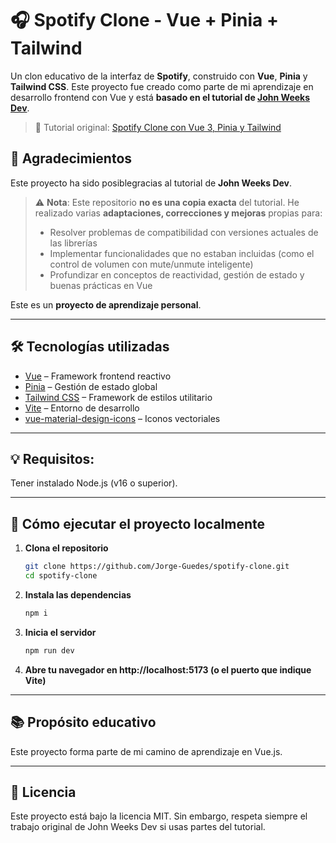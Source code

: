 # 🎧 Spotify Clone - Vue + Pinia + Tailwind

Un clon educativo de la interfaz de **Spotify**, construido con **Vue**, **Pinia** y **Tailwind CSS**. Este proyecto fue creado como parte de mi aprendizaje en desarrollo frontend con Vue y está **basado en el tutorial de [John Weeks Dev](https://www.youtube.com/@johnweeksdev)**.

> 🔗 Tutorial original: [Spotify Clone con Vue 3, Pinia y Tailwind](https://www.youtube.com/watch?v=ZzuqwqP1wAQ)

## 🙌 Agradecimientos

Este proyecto ha sido posiblegracias al tutorial de **John Weeks Dev**.

> ⚠️ **Nota**: Este repositorio **no es una copia exacta** del tutorial. He realizado varias **adaptaciones, correcciones y mejoras** propias para:
> - Resolver problemas de compatibilidad con versiones actuales de las librerías
> - Implementar funcionalidades que no estaban incluidas (como el control de volumen con mute/unmute inteligente)
> - Profundizar en conceptos de reactividad, gestión de estado y buenas prácticas en Vue

Este es un **proyecto de aprendizaje personal**.

---

## 🛠 Tecnologías utilizadas

- [Vue](https://vuejs.org/) – Framework frontend reactivo
- [Pinia](https://pinia.vuejs.org/) – Gestión de estado global
- [Tailwind CSS](https://tailwindcss.com/) – Framework de estilos utilitario
- [Vite](https://vitejs.dev/) – Entorno de desarrollo
- [vue-material-design-icons](https://github.com/robcresswell/vue-material-design-icons) – Iconos vectoriales

---

## 💡 Requisitos: 
Tener instalado Node.js (v16 o superior).

---

## 🚀 Cómo ejecutar el proyecto localmente

1. **Clona el repositorio**
    ```bash
    git clone https://github.com/Jorge-Guedes/spotify-clone.git
    cd spotify-clone
    ```
2. **Instala las dependencias**
    ```bash
    npm i
    ```
3. **Inicia el servidor**
    ```bash
    npm run dev
    ```
4. **Abre tu navegador en http://localhost:5173 (o el puerto que indique Vite)**

---

## 📚 Propósito educativo
Este proyecto forma parte de mi camino de aprendizaje en Vue.js.

---

## 📄 Licencia
Este proyecto está bajo la licencia MIT.
Sin embargo, respeta siempre el trabajo original de John Weeks Dev si usas partes del tutorial.

